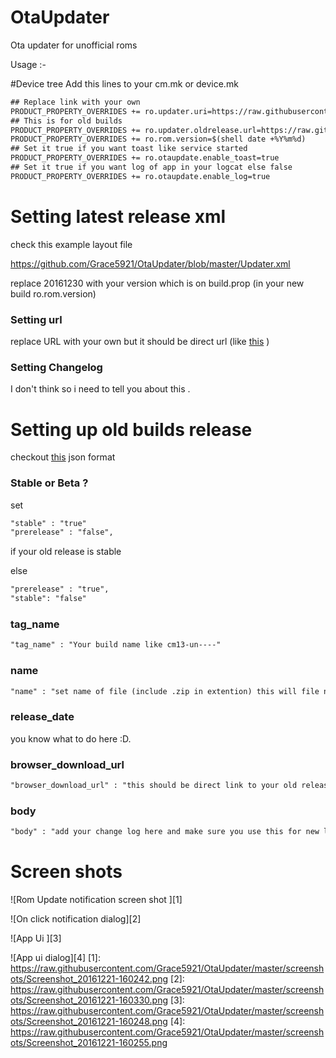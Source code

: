 # OtaUpdater
Ota updater for unofficial roms 

Usage :-

#Device tree
Add this lines to your cm.mk or device.mk
```xml
## Replace link with your own 
PRODUCT_PROPERTY_OVERRIDES += ro.updater.uri=https://raw.githubusercontent.com/Grace5921/OtaUpdater/master/Updater.xml
## This is for old builds 
PRODUCT_PROPERTY_OVERRIDES += ro.updater.oldrelease.url=https://raw.githubusercontent.com/Grace5921/OtaUpdater/master/updater-old-release.json 
PRODUCT_PROPERTY_OVERRIDES += ro.rom.version=$(shell date +%Y%m%d)
## Set it true if you want toast like service started
PRODUCT_PROPERTY_OVERRIDES += ro.otaupdate.enable_toast=true
## Set it true if you want log of app in your logcat else false
PRODUCT_PROPERTY_OVERRIDES += ro.otaupdate.enable_log=true
```
# Setting latest release xml

check this example layout file

https://github.com/Grace5921/OtaUpdater/blob/master/Updater.xml

replace 20161230 with your version which is on build.prop (in your new build ro.rom.version)

### Setting url 
replace URL with your own but it should be direct url (like <a href="https://github.com/Arubadel/Arubadel/releases/download/untagged-71b60b7351492a2477d1/app-release.apk">this</a> )

### Setting Changelog

I don't think so i need to tell you about this .

# Setting up old builds release

checkout <a href="https://raw.githubusercontent.com/Grace5921/OtaUpdater/master/updater-old-release.json">this</a> json format 
### Stable or Beta ?
set 	
```xml
"stable" : "true"
"prerelease" : "false",
```
if your old release is stable 

else 
```xml
"prerelease" : "true",
"stable": "false"
```

### tag_name
```xml
"tag_name" : "Your build name like cm13-un----"
```

### name
```xml
"name" : "set name of file (include .zip in extention) this will file name to be downloaded on device"
```

### release_date
you know what to do here :D.

### browser_download_url
```xml
"browser_download_url" : "this should be direct link to your old release as we  did in xml before "
```
### body
```xml
"body" : "add your change log here and make sure you use this for new line "\n" "
```
# Screen shots

 ![Rom Update notification screen shot ][1]

 ![On click notification dialog][2]

 ![App Ui ][3]

 ![App ui dialog][4]
[1]: https://raw.githubusercontent.com/Grace5921/OtaUpdater/master/screenshots/Screenshot_20161221-160242.png
[2]: https://raw.githubusercontent.com/Grace5921/OtaUpdater/master/screenshots/Screenshot_20161221-160330.png
[3]: https://raw.githubusercontent.com/Grace5921/OtaUpdater/master/screenshots/Screenshot_20161221-160248.png
[4]: https://raw.githubusercontent.com/Grace5921/OtaUpdater/master/screenshots/Screenshot_20161221-160255.png
